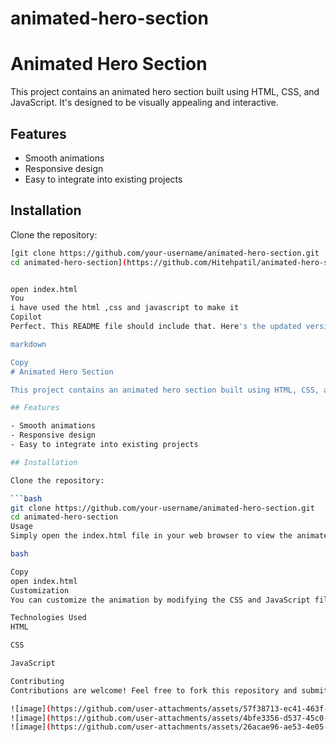 # animated-hero-section

# Animated Hero Section

This project contains an animated hero section built using HTML, CSS, and JavaScript. It's designed to be visually appealing and interactive.

## Features

- Smooth animations
- Responsive design
- Easy to integrate into existing projects

## Installation

Clone the repository:

```bash
[git clone https://github.com/your-username/animated-hero-section.git
cd animated-hero-section](https://github.com/Hitehpatil/animated-hero-section/new/main?readme=1)


open index.html
You
i have used the html ,css and javascript to make it
Copilot
Perfect. This README file should include that. Here's the updated version:

markdown

Copy
# Animated Hero Section

This project contains an animated hero section built using HTML, CSS, and JavaScript. It's designed to be visually appealing and interactive.

## Features

- Smooth animations
- Responsive design
- Easy to integrate into existing projects

## Installation

Clone the repository:

```bash
git clone https://github.com/your-username/animated-hero-section.git
cd animated-hero-section
Usage
Simply open the index.html file in your web browser to view the animated hero section.

bash

Copy
open index.html
Customization
You can customize the animation by modifying the CSS and JavaScript files as per your requirements.

Technologies Used
HTML

CSS

JavaScript

Contributing
Contributions are welcome! Feel free to fork this repository and submit a pull request.

![image](https://github.com/user-attachments/assets/57f38713-ec41-463f-9dcf-b980b9d25e27)
![image](https://github.com/user-attachments/assets/4bfe3356-d537-45c0-bd83-f6c26d293e4e)
![image](https://github.com/user-attachments/assets/26acae96-ae53-4e05-a42b-149174cd5869)


